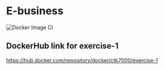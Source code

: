 # E-business
![Docker Image CI](https://github.com/SzymonSmykala/E-business/workflows/Docker%20Image%20CI/badge.svg?branch=master)


## DockerHub link for exercise-1

<https://hub.docker.com/repository/docker/ctk7000/exercise-1>

